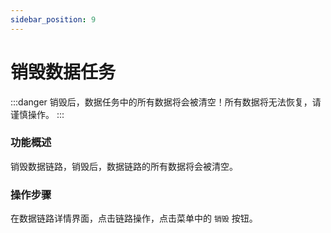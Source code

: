```yaml
---
sidebar_position: 9
---
```


# 销毁数据任务

:::danger
销毁后，数据任务中的所有数据将会被清空！所有数据将无法恢复，请谨慎操作。
:::

### 功能概述

销毁数据链路，销毁后，数据链路的所有数据将会被清空。

### 操作步骤

在数据链路详情界面，点击链路操作，点击菜单中的 `销毁` 按钮。
